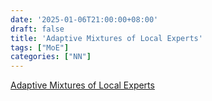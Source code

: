```yaml
---
date: '2025-01-06T21:00:00+08:00'
draft: false
title: 'Adaptive Mixtures of Local Experts'
tags: ["MoE"]
categories: ["NN"]
---
```


[Adaptive Mixtures of Local Experts](https://xves6ft58q.feishu.cn/docx/DlfcdbEcVoKKg5xKXcIcQJqPnSl?from=from_copylink)
